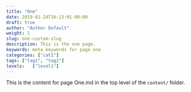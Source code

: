```yaml
---
title: "One"
date: 2019-01-24T16:13:01-08:00
draft: true
author: "Author Default"
weight: 1
slug: one-custom-slug
description: This is the one page.
keywords: meta keywords for page one
categories: ["cat1"]
tags: ["tag1", "tag2"]
levels:   ["level1"]
---
```


This is the content for page One.md in the top level of the `content/` folder. 